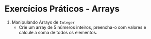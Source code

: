 # Exercícios Práticos - Arrays

1. Manipulando Arrays de `Integer`
    - Crie um array de 5 números inteiros, preencha-o com valores e calcule a soma de todos os elementos.